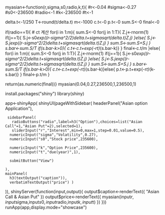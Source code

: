 myasian<-function(r,sigma,s0,radio,k,t){
  #r<-0.04
  #sigma<-0.27
  #s0<-236500
  #radio<-1
  #k<-236500
  #t<-1
  
  delta.t<-1/250
  T<-round(t/delta.t)
  m<-1000
  c.t<-0
  p.t<-0
  sum.S<-0
  final<-0

  if(radio==1){            # ct 계산 
    for(i in 1:m){
      sum.S<-0
      for(j in 1:T){
        Z.j<-rnorm(1)
        if(j==1){
          S.j<-s0*exp((r-sigma^2/2)*delta.t+sigma*sqrt(delta.t)*Z.j)
        }else{
          S.j<-S.j*exp((r-sigma^2/2)*delta.t+sigma*sqrt(delta.t)*Z.j)
        }
        sum.S<-sum.S+S.j
      }
      s.bar<-sum.S/T
      if(s.bar-k>0){
        c.t<-c.t+exp(-r*t)*(s.bar-k)}
    }
    final<-c.t/m
  }else{
    for(i in 1:m){
      sum.S<-0
      for(j in 1:T){
        Z.j<-rnorm(1)
        if(j==1){
          S.j<-s0*exp((r-sigma^2/2)*delta.t+sigma*sqrt(delta.t)*Z.j)
        }else{
          S.j<-S.j*exp((r-sigma^2/2)*delta.t+sigma*sqrt(delta.t)*Z.j)
        }
        sum.S<-sum.S+S.j
      }
      s.bar<-sum.S/T
      if(s.bar-k>0){
        c.t<-c.t+exp(-r*t)*(s.bar-k)}else{
          p.t<-p.t+exp(-r*t)*(k-s.bar)}
    }
    final<-p.t/m
  }
  
  return(as.numeric(final))}
myasian(0.04,0.27,236500,1,236500,1)


install.packages("shiny")
library(shiny)

app<-shinyApp(
  shinyUI(pageWithSidebar(
    headerPanel("Asian option Application"),
    
     sidebarPanel(
       radioButtons("radio",label=h3("Option"),choices=list("Asian Call"=1,"Asian Put"=2),selected=1),
       sliderInput("r","Interest",min=0,max=1,step=0.01,value=0.5),
      numericInput("sigma","Volatility",0.27),
      numericInput("s0","Stock price",235600),
      
      numericInput("k","Option Price",235600),
      numericInput("t","due(year)",1),
      
      submitButton("View")
      
    ),
    mainPanel(
      h3(textOutput("caption")),
      verbatimTextOutput("price") )
  )),
  shinyServer(function(input,output){
    output$caption<-renderText({
      "Asian Call & Asian Put"
    })
    output$price<-renderText({
      myasian(input$r,input$sigma,input$s0,input$radio,input$k,input$t)
    })
  }))
runApp(app,display.mode="showcase")
